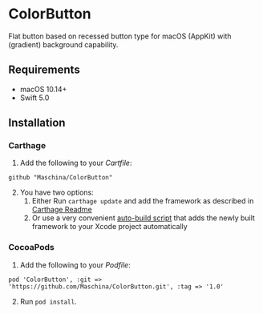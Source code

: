 # ColorButton
Flat button based on recessed button type for macOS (AppKit) with (gradient) background capability.



## Requirements

* macOS 10.14+
* Swift 5.0

## Installation

### Carthage

1. Add the following to your *Cartfile*:

```
github "Maschina/ColorButton"
```
2. You have two options:
    1. Either Run `carthage update` and add the framework as described in [Carthage Readme](https://github.com/Carthage/Carthage#adding-frameworks-to-an-application)
    2. Or use a very convenient [auto-build script](https://github.com/k-lpmg/xcode-build-script-for-carthage) that adds the newly built framework to your Xcode project automatically

### CocoaPods

1. Add the following to your *Podfile*:

```
pod 'ColorButton', :git => 'https://github.com/Maschina/ColorButton.git', :tag => '1.0'
```

2. Run `pod install`.
